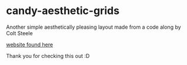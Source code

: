 # candy-aesthetic-grids
Another simple aesthetically pleasing layout made from a code along by Colt Steele

[website found here](candy-aesthetic-grids/index.html)

Thank you for checking this out :D